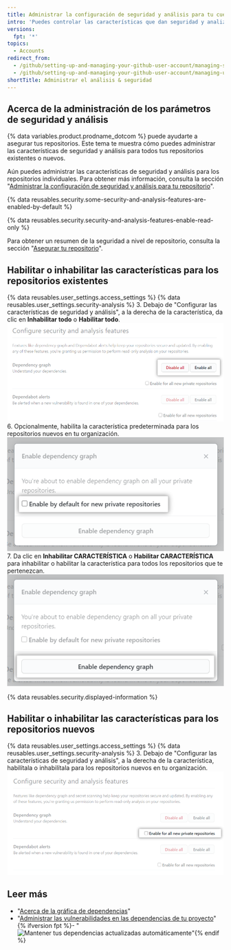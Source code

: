 ```yaml
---
title: Administrar la configuración de seguridad y análisis para tu cuenta de usuario
intro: 'Puedes controlar las características que dan seguridad y analizan tu código en tus proyectos dentro de {% data variables.product.prodname_dotcom %}.'
versions:
  fpt: '*'
topics:
  - Accounts
redirect_from:
  - /github/setting-up-and-managing-your-github-user-account/managing-security-and-analysis-settings-for-your-user-account
  - /github/setting-up-and-managing-your-github-user-account/managing-user-account-settings/managing-security-and-analysis-settings-for-your-user-account
shortTitle: Administrar el análisis & seguridad
---
```


## Acerca de la administración de los parámetros de seguridad y análisis

{% data variables.product.prodname_dotcom %} puede ayudarte a asegurar tus repositorios. Este tema te muestra cómo puedes administrar las características de seguridad y análisis para todos tus repositorios existentes o nuevos.

Aún puedes administrar las características de seguridad y análisis para los repositorios individuales. Para obtener más información, consulta la sección "[Administrar la configuración de seguridad y análisis para tu repositorio](/github/administering-a-repository/managing-security-and-analysis-settings-for-your-repository)".

{% data reusables.security.some-security-and-analysis-features-are-enabled-by-default %}

{% data reusables.security.security-and-analysis-features-enable-read-only %}

Para obtener un resumen de la seguridad a nivel de repositorio, consulta la sección "[Asegurar tu repositorio](/code-security/getting-started/securing-your-repository)".

## Habilitar o inhabilitar las características para los repositorios existentes

{% data reusables.user_settings.access_settings %}
{% data reusables.user_settings.security-analysis %}
3. Debajo de "Configurar las características de seguridad y análisis", a la derecha de la característica, da clic en **Inhabilitar todo** o **Habilitar todo**. ![Botón de "Habilitar todo" o "Inhabilitar todo" para las características de "Configurar la seguridad y el análisis"](/assets/images/help/settings/security-and-analysis-disable-or-enable-all.png)
6. Opcionalmente, habilita la característica predeterminada para los repositorios nuevos en tu organización. ![Opción de "Habilitar predeterminadamente" para los repositorios nuevos](/assets/images/help/settings/security-and-analysis-enable-by-default-in-modal.png)
7. Da clic en **Inhabilitar CARACTERÍSTICA** o **Habilitar CARACTERÍSTICA** para inhabilitar o habilitar la característica para todos los repositorios que te pertenezcan. ![Botón para inhabilitar o habilitar la característica](/assets/images/help/settings/security-and-analysis-enable-dependency-graph.png)

{% data reusables.security.displayed-information %}

## Habilitar o inhabilitar las características para los repositorios nuevos

{% data reusables.user_settings.access_settings %}
{% data reusables.user_settings.security-analysis %}
3. Debajo de "Configurar las características de seguridad y análisis", a la derecha de la característica, habilítala o inhabilítala para los repositorios nuevos en tu organización. ![Casilla para habilitar o inhabilitar una característica para los repositorios nuevos](/assets/images/help/settings/security-and-analysis-enable-or-disable-feature-checkbox.png)

## Leer más

- "[Acerca de la gráfica de dependencias](/github/visualizing-repository-data-with-graphs/about-the-dependency-graph)"
- "[Administrar las vulnerabilidades en las dependencias de tu proyecto](/github/managing-security-vulnerabilities/managing-vulnerabilities-in-your-projects-dependencies)"
{% ifversion fpt %}- "![Mantener tus dependencias actualizadas automáticamente](/github/administering-a-repository/keeping-your-dependencies-updated-automatically)"{% endif %}
